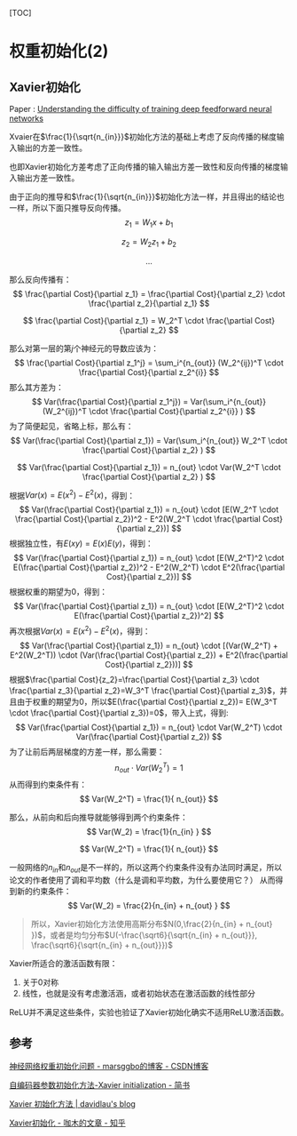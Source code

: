 [TOC]

#  权重初始化(2)



## Xavier初始化

Paper : [Understanding the difficulty of training deep feedforward neural networks](http://proceedings.mlr.press/v9/glorot10a.html)

Xvaier在$\frac{1}{\sqrt{n_{in}}}$初始化方法的基础上考虑了反向传播的梯度输入输出的方差一致性。

也即Xavier初始化方差考虑了正向传播的输入输出方差一致性和反向传播的梯度输入输出方差一致性。

由于正向的推导和$\frac{1}{\sqrt{n_{in}}}$初始化方法一样，并且得出的结论也一样，所以下面只推导反向传播。
$$
z_1 = W_1x + b_1
$$

$$
z_2 = W_2z_1 + b_2
$$

$$
...
$$



那么反向传播有：
$$
\frac{\partial Cost}{\partial z_1} = \frac{\partial Cost}{\partial z_2} \cdot \frac{\partial z_2}{\partial z_1}
$$

$$
\frac{\partial Cost}{\partial z_1} = W_2^T \cdot \frac{\partial Cost}{\partial z_2}  
$$

那么对第一层的第$j$个神经元的导数应该为：
$$
\frac{\partial Cost}{\partial z_1^j} = \sum_i^{n_{out}} (W_2^{ij})^T \cdot \frac{\partial Cost}{\partial z_2^{i}}  
$$
那么其方差为：
$$
Var(\frac{\partial Cost}{\partial z_1^j}) = Var(\sum_i^{n_{out}} (W_2^{ij})^T \cdot \frac{\partial Cost}{\partial z_2^{i}} ) 
$$
为了简便起见，省略上标，那么有：
$$
Var(\frac{\partial Cost}{\partial z_1}) = Var(\sum_i^{n_{out}} W_2^T \cdot \frac{\partial Cost}{\partial z_2}  )
$$

$$
Var(\frac{\partial Cost}{\partial z_1}) = n_{out} \cdot Var(W_2^T \cdot \frac{\partial Cost}{\partial z_2}  )
$$

根据$Var(x)=E(x^2)-E^2(x)$，得到：
$$
Var(\frac{\partial Cost}{\partial z_1}) = n_{out} \cdot [E(W_2^T \cdot \frac{\partial Cost}{\partial z_2})^2 - E^2(W_2^T \cdot \frac{\partial Cost}{\partial z_2})]
$$
根据独立性，有$E(xy)=E(x)E(y)$，得到：
$$
Var(\frac{\partial Cost}{\partial z_1}) = n_{out} \cdot [E(W_2^T)^2 \cdot E(\frac{\partial Cost}{\partial z_2})^2 - E^2(W_2^T) \cdot E^2(\frac{\partial Cost}{\partial z_2})]
$$
根据权重的期望为0，得到：
$$
Var(\frac{\partial Cost}{\partial z_1}) = n_{out} \cdot [E(W_2^T)^2 \cdot E(\frac{\partial Cost}{\partial z_2})^2]
$$
再次根据$Var(x)=E(x^2)-E^2(x)$，得到：
$$
Var(\frac{\partial Cost}{\partial z_1}) = n_{out} \cdot [(Var(W_2^T) + E^2(W_2^T)) \cdot (Var(\frac{\partial Cost}{\partial z_2}) + E^2(\frac{\partial Cost}{\partial z_2}))]
$$
根据$\frac{\partial Cost}{z_2}=\frac{\partial Cost}{\partial z_3} \cdot \frac{\partial z_3}{\partial z_2}=W_3^T \frac{\partial Cost}{\partial z_3}$，并且由于权重的期望为0，所以$E(\frac{\partial Cost}{\partial z_2})= E(W_3^T \cdot \frac{\partial Cost}{\partial z_3})=0$，带入上式，得到:
$$
Var(\frac{\partial Cost}{\partial z_1}) = n_{out} \cdot Var(W_2^T)  \cdot Var(\frac{\partial Cost}{\partial z_2})
$$
为了让前后两层梯度的方差一样，那么需要：
$$
 n_{out} \cdot Var(W_2^T) = 1
$$
从而得到约束条件有：
$$
Var(W_2^T) = \frac{1}{ n_{out}}
$$


那么，从前向和后向推导就能够得到两个约束条件：
$$
Var(W_2) = \frac{1}{n_{in} }
$$

$$
Var(W_2^T) = \frac{1}{ n_{out}}
$$

一般网络的$n_{in}$和$n_{out}$是不一样的，所以这两个约束条件没有办法同时满足，所以论文的作者使用了调和平均数（什么是调和平均数，为什么要使用它？）
从而得到新的约束条件：
$$
Var(W_2) = \frac{2}{n_{in} + n_{out} }
$$

>  所以，Xavier初始化方法使用高斯分布$N(0,\frac{2}{n_{in} + n_{out} })$，或者是均匀分布$U(-\frac{\sqrt6}{\sqrt{n_{in} + n_{out}}}, \frac{\sqrt6}{\sqrt{n_{in} + n_{out}}})$

Xavier所适合的激活函数有限：

1. 关于0对称
2. 线性，也就是没有考虑激活涵，或者初始状态在激活函数的线性部分

ReLU并不满足这些条件，实验也验证了Xavier初始化确实不适用ReLU激活函数。





## 参考

[神经网络权重初始化问题 - marsggbo的博客 - CSDN博客](https://blog.csdn.net/marsggbo/article/details/77771497)

[自编码器参数初始化方法-Xavier initialization - 简书](https://www.jianshu.com/p/4e53d3c604f6)

[Xavier 初始化方法 \| davidlau's blog](http://davidlau.me/2019/03/21/xavier/)

[Xavier初始化 - 咖木的文章 - 知乎](https://zhuanlan.zhihu.com/p/32339947)

